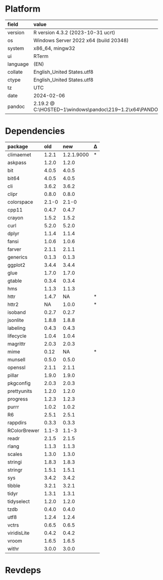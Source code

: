 # Platform

|field    |value                                                                 |
|:--------|:---------------------------------------------------------------------|
|version  |R version 4.3.2 (2023-10-31 ucrt)                                     |
|os       |Windows Server 2022 x64 (build 20348)                                 |
|system   |x86_64, mingw32                                                       |
|ui       |RTerm                                                                 |
|language |(EN)                                                                  |
|collate  |English_United States.utf8                                            |
|ctype    |English_United States.utf8                                            |
|tz       |UTC                                                                   |
|date     |2024-02-06                                                            |
|pandoc   |2.19.2 @ C:\HOSTED~1\windows\pandoc\219~1.2\x64\PANDOC~1.2\pandoc.exe |

# Dependencies

|package      |old   |new        |Δ  |
|:------------|:-----|:----------|:--|
|climaemet    |1.2.1 |1.2.1.9000 |*  |
|askpass      |1.2.0 |1.2.0      |   |
|bit          |4.0.5 |4.0.5      |   |
|bit64        |4.0.5 |4.0.5      |   |
|cli          |3.6.2 |3.6.2      |   |
|clipr        |0.8.0 |0.8.0      |   |
|colorspace   |2.1-0 |2.1-0      |   |
|cpp11        |0.4.7 |0.4.7      |   |
|crayon       |1.5.2 |1.5.2      |   |
|curl         |5.2.0 |5.2.0      |   |
|dplyr        |1.1.4 |1.1.4      |   |
|fansi        |1.0.6 |1.0.6      |   |
|farver       |2.1.1 |2.1.1      |   |
|generics     |0.1.3 |0.1.3      |   |
|ggplot2      |3.4.4 |3.4.4      |   |
|glue         |1.7.0 |1.7.0      |   |
|gtable       |0.3.4 |0.3.4      |   |
|hms          |1.1.3 |1.1.3      |   |
|httr         |1.4.7 |NA         |*  |
|httr2        |NA    |1.0.0      |*  |
|isoband      |0.2.7 |0.2.7      |   |
|jsonlite     |1.8.8 |1.8.8      |   |
|labeling     |0.4.3 |0.4.3      |   |
|lifecycle    |1.0.4 |1.0.4      |   |
|magrittr     |2.0.3 |2.0.3      |   |
|mime         |0.12  |NA         |*  |
|munsell      |0.5.0 |0.5.0      |   |
|openssl      |2.1.1 |2.1.1      |   |
|pillar       |1.9.0 |1.9.0      |   |
|pkgconfig    |2.0.3 |2.0.3      |   |
|prettyunits  |1.2.0 |1.2.0      |   |
|progress     |1.2.3 |1.2.3      |   |
|purrr        |1.0.2 |1.0.2      |   |
|R6           |2.5.1 |2.5.1      |   |
|rappdirs     |0.3.3 |0.3.3      |   |
|RColorBrewer |1.1-3 |1.1-3      |   |
|readr        |2.1.5 |2.1.5      |   |
|rlang        |1.1.3 |1.1.3      |   |
|scales       |1.3.0 |1.3.0      |   |
|stringi      |1.8.3 |1.8.3      |   |
|stringr      |1.5.1 |1.5.1      |   |
|sys          |3.4.2 |3.4.2      |   |
|tibble       |3.2.1 |3.2.1      |   |
|tidyr        |1.3.1 |1.3.1      |   |
|tidyselect   |1.2.0 |1.2.0      |   |
|tzdb         |0.4.0 |0.4.0      |   |
|utf8         |1.2.4 |1.2.4      |   |
|vctrs        |0.6.5 |0.6.5      |   |
|viridisLite  |0.4.2 |0.4.2      |   |
|vroom        |1.6.5 |1.6.5      |   |
|withr        |3.0.0 |3.0.0      |   |

# Revdeps


